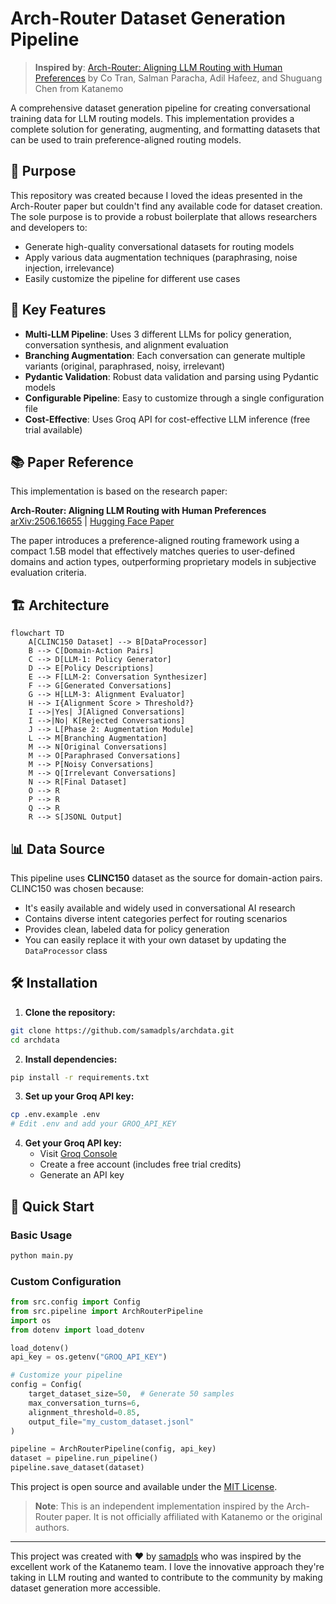 # Arch-Router Dataset Generation Pipeline

> **Inspired by**: [Arch-Router: Aligning LLM Routing with Human Preferences](https://huggingface.co/papers/2506.16655) by Co Tran, Salman Paracha, Adil Hafeez, and Shuguang Chen from Katanemo

A comprehensive dataset generation pipeline for creating conversational training data for LLM routing models. This implementation provides a complete solution for generating, augmenting, and formatting datasets that can be used to train preference-aligned routing models.

## 🎯 Purpose

This repository was created because I loved the ideas presented in the Arch-Router paper but couldn't find any available code for dataset creation. The sole purpose is to provide a robust boilerplate that allows researchers and developers to:

- Generate high-quality conversational datasets for routing models
- Apply various data augmentation techniques (paraphrasing, noise injection, irrelevance)
- Easily customize the pipeline for different use cases


## 🚀 Key Features

- **Multi-LLM Pipeline**: Uses 3 different LLMs for policy generation, conversation synthesis, and alignment evaluation
- **Branching Augmentation**: Each conversation can generate multiple variants (original, paraphrased, noisy, irrelevant)
- **Pydantic Validation**: Robust data validation and parsing using Pydantic models
- **Configurable Pipeline**: Easy to customize through a single configuration file
- **Cost-Effective**: Uses Groq API for cost-effective LLM inference (free trial available)


## 📚 Paper Reference

This implementation is based on the research paper:

**Arch-Router: Aligning LLM Routing with Human Preferences**  
[arXiv:2506.16655](https://huggingface.co/papers/2506.16655) | [Hugging Face Paper](https://huggingface.co/papers/2506.16655)

The paper introduces a preference-aligned routing framework using a compact 1.5B model that effectively matches queries to user-defined domains and action types, outperforming proprietary models in subjective evaluation criteria.

## 🏗️ Architecture

```mermaid
flowchart TD
    A[CLINC150 Dataset] --> B[DataProcessor]
    B --> C[Domain-Action Pairs]
    C --> D[LLM-1: Policy Generator]
    D --> E[Policy Descriptions]
    E --> F[LLM-2: Conversation Synthesizer]
    F --> G[Generated Conversations]
    G --> H[LLM-3: Alignment Evaluator]
    H --> I{Alignment Score > Threshold?}
    I -->|Yes| J[Aligned Conversations]
    I -->|No| K[Rejected Conversations]
    J --> L[Phase 2: Augmentation Module]
    L --> M[Branching Augmentation]
    M --> N[Original Conversations]
    M --> O[Paraphrased Conversations]
    M --> P[Noisy Conversations]
    M --> Q[Irrelevant Conversations]
    N --> R[Final Dataset]
    O --> R
    P --> R
    Q --> R
    R --> S[JSONL Output]
```

## 📊 Data Source

This pipeline uses **CLINC150** dataset as the source for domain-action pairs. CLINC150 was chosen because:
- It's easily available and widely used in conversational AI research
- Contains diverse intent categories perfect for routing scenarios
- Provides clean, labeled data for policy generation
- You can easily replace it with your own dataset by updating the `DataProcessor` class

## 🛠️ Installation

1. **Clone the repository:**
```bash
git clone https://github.com/samadpls/archdata.git
cd archdata
```

2. **Install dependencies:**
```bash
pip install -r requirements.txt
```

3. **Set up your Groq API key:**
```bash
cp .env.example .env
# Edit .env and add your GROQ_API_KEY
```

4. **Get your Groq API key:**
   - Visit [Groq Console](https://console.groq.com/keys)
   - Create a free account (includes free trial credits)
   - Generate an API key

## 🚀 Quick Start

### Basic Usage

```bash
python main.py
```

### Custom Configuration

```python
from src.config import Config
from src.pipeline import ArchRouterPipeline
import os
from dotenv import load_dotenv

load_dotenv()
api_key = os.getenv("GROQ_API_KEY")

# Customize your pipeline
config = Config(
    target_dataset_size=50,  # Generate 50 samples
    max_conversation_turns=6,
    alignment_threshold=0.85,
    output_file="my_custom_dataset.jsonl"
)

pipeline = ArchRouterPipeline(config, api_key)
dataset = pipeline.run_pipeline()
pipeline.save_dataset(dataset)
```






This project is open source and available under the [MIT License](LICENSE).


> **Note**: This is an independent implementation inspired by the Arch-Router paper. It is not officially affiliated with Katanemo or the original authors.

---

This project was created with ❤️ by [samadpls](https://github.com/samadpls) who was inspired by the excellent work of the Katanemo team. I love the innovative approach they're taking in LLM routing and wanted to contribute to the community by making dataset generation more accessible.